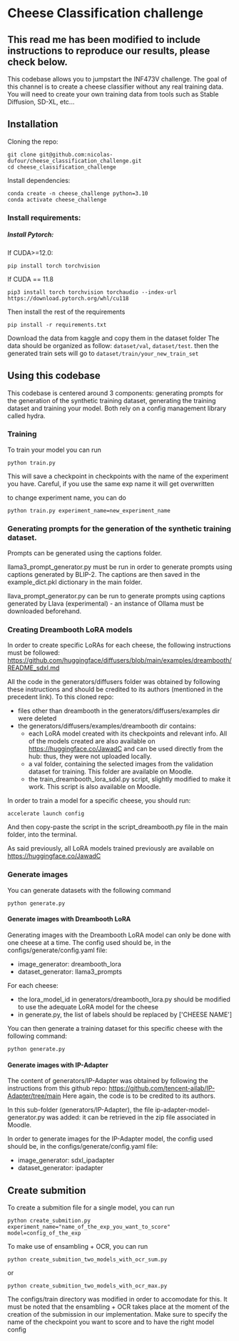 # Cheese Classification challenge
## This read me has been modified to include instructions to reproduce our results, please check below.

This codebase allows you to jumpstart the INF473V challenge.
The goal of this channel is to create a cheese classifier without any real training data.
You will need to create your own training data from tools such as Stable Diffusion, SD-XL, etc...

## Installation

Cloning the repo:
```
git clone git@github.com:nicolas-dufour/cheese_classification_challenge.git
cd cheese_classification_challenge
```
Install dependencies:
```
conda create -n cheese_challenge python=3.10
conda activate cheese_challenge
```
### Install requirements:
##### Install Pytorch:
If CUDA>=12.0:
```
pip install torch torchvision
```
If CUDA == 11.8
```
pip3 install torch torchvision torchaudio --index-url https://download.pytorch.org/whl/cu118 
```
Then install the rest of the requirements
```
pip install -r requirements.txt
```

Download the data from kaggle and copy them in the dataset folder
The data should be organized as follow: ```dataset/val```, ```dataset/test```. then the generated train sets will go to ```dataset/train/your_new_train_set```

## Using this codebase
This codebase is centered around 3 components: generating prompts for the generation of the synthetic training dataset, generating the training dataset and training your model.
Both rely on a config management library called hydra.


### Training

To train your model you can run 

```
python train.py
```

This will save a checkpoint in checkpoints with the name of the experiment you have. Careful, if you use the same exp name it will get overwritten

to change experiment name, you can do

```
python train.py experiment_name=new_experiment_name
```

### Generating prompts for the generation of the synthetic training dataset.

Prompts can be generated using the captions folder.

llama3_prompt_generator.py must be run in order to generate prompts using captions generated by BLIP-2. The captions are then saved in the example_dict.pkl dictionary in the main folder.
 
llava_prompt_generator.py can be run to generate prompts using captions generated by Llava (experimental) - an instance of Ollama must be downloaded beforehand.

### Creating Dreambooth LoRA models
In order to create specific LoRAs for each cheese, the following instructions must be followed: https://github.com/huggingface/diffusers/blob/main/examples/dreambooth/README_sdxl.md

All the code in the generators/diffusers folder was obtained by following these instructions and should be credited to its authors (mentioned in the precedent link).
To this cloned repo:
 - files other than dreambooth in the generators/diffusers/examples dir were deleted
 - the generators/diffusers/examples/dreambooth dir contains:
     - each LoRA model created with its checkpoints and relevant info. All of the models created are also available on https://huggingface.co/JawadC and can be used directly from the hub: thus, they were not uploaded locally.
     -  a val folder, containing the selected images from the validation dataset for training. This folder are available on Moodle.
     -  the train_dreambooth_lora_sdxl.py script, slightly modified to make it work. This script is also available on Moodle.
  
  In order to train a model for a specific cheese, you should run:
  ```
  accelerate launch config
  ```

  And then copy-paste the script in the script_dreambooth.py file in the main folder, into the terminal.
  
  As said previously, all LoRA models trained previously are available on https://huggingface.co/JawadC

### Generate images

You can generate datasets with the following command

```
python generate.py
```
#### Generate images with Dreambooth LoRA

Generating images with the Dreambooth LoRA model can only be done with one cheese at a time.
The config used should be, in the configs/generate/config.yaml file:

  - image_generator: dreambooth_lora
  - dataset_generator: llama3_prompts

For each cheese:
  - the lora_model_id in generators/dreambooth_lora.py should be modified to use the adequate LoRA model for the cheese
  - in generate.py, the list of labels should be replaced by ['CHEESE NAME']

You can then generate a training dataset for this specific cheese with the following command:

```
python generate.py
```
#### Generate images with IP-Adapter
The content of generators/IP-Adapter was obtained by following the instructions from this github repo: https://github.com/tencent-ailab/IP-Adapter/tree/main
Here again, the code is to be credited to its authors.

In this sub-folder (generators/IP-Adapter), the file ip-adapter-model-generator.py was added: it can be retrieved in the zip file associated in Moodle.

In order to generate images for the IP-Adapter model, the config used should be, in the configs/generate/config.yaml file:

  - image_generator: sdxl_ipadapter
  - dataset_generator: ipadapter

## Create submition
To create a submition file for a single model, you can run 
```
python create_submition.py experiment_name="name_of_the_exp_you_want_to_score" model=config_of_the_exp
```

To make use of ensambling + OCR, you can run
```
python create_submition_two_models_with_ocr_sum.py
```
or
```
python create_submition_two_models_with_ocr_max.py
```
The configs/train directory was modified in order to accomodate for this. It must be noted that the ensambling + OCR takes place at the moment of the creation of the submission in our implementation.
Make sure to specify the name of the checkpoint you want to score and to have the right model config
